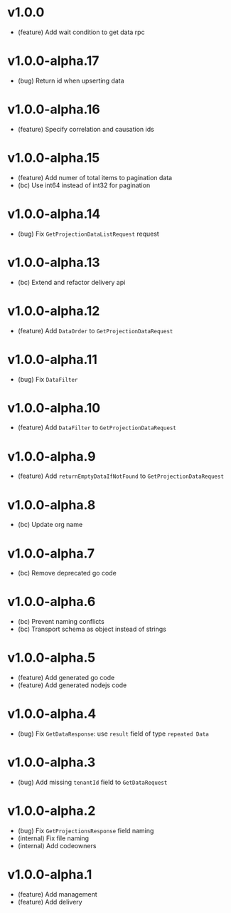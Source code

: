 # v1.0.0

- (feature) Add wait condition to get data rpc

# v1.0.0-alpha.17

- (bug) Return id when upserting data

# v1.0.0-alpha.16

- (feature) Specify correlation and causation ids

# v1.0.0-alpha.15

- (feature) Add numer of total items to pagination data
- (bc) Use int64 instead of int32 for pagination

# v1.0.0-alpha.14

- (bug) Fix `GetProjectionDataListRequest` request

# v1.0.0-alpha.13

- (bc) Extend and refactor delivery api

# v1.0.0-alpha.12

- (feature) Add `DataOrder` to `GetProjectionDataRequest`

# v1.0.0-alpha.11

- (bug) Fix `DataFilter`

# v1.0.0-alpha.10

- (feature) Add `DataFilter` to `GetProjectionDataRequest`

# v1.0.0-alpha.9

- (feature) Add `returnEmptyDataIfNotFound` to `GetProjectionDataRequest`

# v1.0.0-alpha.8

- (bc) Update org name

# v1.0.0-alpha.7

- (bc) Remove deprecated go code

# v1.0.0-alpha.6

- (bc) Prevent naming conflicts
- (bc) Transport schema as object instead of strings

# v1.0.0-alpha.5

- (feature) Add generated go code
- (feature) Add generated nodejs code

# v1.0.0-alpha.4

- (bug) Fix `GetDataResponse`: use `result` field of type `repeated Data`

# v1.0.0-alpha.3

- (bug) Add missing `tenantId` field to `GetDataRequest`

# v1.0.0-alpha.2

- (bug) Fix `GetProjectionsResponse` field naming
- (internal) Fix file naming
- (internal) Add codeowners

# v1.0.0-alpha.1

- (feature) Add management
- (feature) Add delivery
